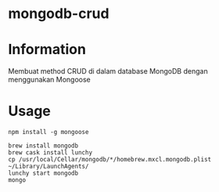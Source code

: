 # mongodb-crud

# Information

Membuat method CRUD di dalam database MongoDB dengan menggunakan Mongoose

# Usage

```
npm install -g mongoose

brew install mongodb
brew cask install lunchy
cp /usr/local/Cellar/mongodb/*/homebrew.mxcl.mongodb.plist ~/Library/LaunchAgents/
lunchy start mongodb
mongo

```
